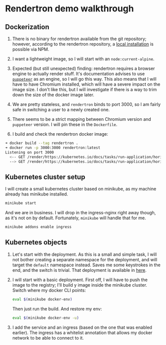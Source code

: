 # Rendertron demo walkthrough

## Dockerization

1. There is no binary for rendertron available from the git repository; however, according to the rendertron repository,
   a [local installation][rendertron-local] is possible via NPM.

2. I want a lightweight image, so I will start with an `node:current-alpine`.

3. Expected (but still unexpected) finding: rendertron requires a browser engine to actually render stuff. It's documentation
   advises to use [`puppeteer`][puppeteer] as an engine, so I will go this way. This also means that I will have to have
   Chromium installed, which will have a severe impact on the image size. I don't like this, but I will investigate if
   there is a way to trim down the size of the docker image later.

4. We are pretty stateless, and `rendertron` binds to port 3000, so I am fairly safe in switching a user to a newly created
   one.

5. There seems to be a strict mapping between Chromium version and `puppeteer` version. I will pin these in the `Dockerfile`.

6. I build and check the rendertron docker image:

```bash
➜ docker build --tag rendertron .                       
➜ docker run -p 3000:3000 rendertron:latest                  
Listening on port 3000
  <-- GET /render/https://kubernetes.io/docs/tasks/run-application/horizontal-pod-autoscale-walkthrough/
  --> GET /render/https://kubernetes.io/docs/tasks/run-application/horizontal-pod-autoscale-walkthrough/ 200 1,485ms 32.41kb
```

## Kubernetes cluster setup

I will create a small kubernetes cluster based on minikube, as my machine already has minikube installed.

```bash
minikube start
```

And we are in business. I will drop in the ingress-nginx right away though, as it's not on by default. Fortunately, `minikube`
will handle that for me.

```bash
minikube addons enable ingress
```

## Kubernetes objects

1. Let's start with the deployment. As this is a small and simple task, I will not bother creating a separate namespace
   for the deployment, and will target the `default` namespace instead. Saves me some keystrokes in the end, and the switch
   is trivial. That deployment is available in [here](./.kube/rendertron-deployment.yaml).

2. I will start with a basic deployment. First off, I will have to push the image to the registry; I'll build y image inside
   the minikube cluster. Switch where my docker CLI points:

   ```bash
   eval $(minikube docker-env)
   ```

   Then just run the build. And restore my env:

   ```bash
   eval $(minikube docker-env -u)
   ```

3. I add the service and an ingress (based on the one that was enabled earlier). The ingress has a whitelist annotation
   that allows my docker network to be able to connect to it.

[rendertron-local]: https://github.com/GoogleChrome/rendertron#running-locally
[puppeteer]: https://github.com/puppeteer/puppeteer

